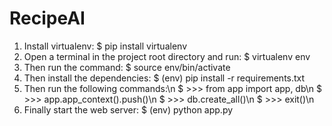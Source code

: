 # RecipeAI
1. Install virtualenv:
$ pip install virtualenv
2. Open a terminal in the project root directory and run:
$ virtualenv env
3. Then run the command:
$ source env/bin/activate
4. Then install the dependencies:
$ (env) pip install -r requirements.txt
5. Then run the following commands:\n
    $ >>> from app import app, db\n
    $ >>> app.app_context().push()\n
    $ >>> db.create_all()\n
    $ >>> exit()\n
5. Finally start the web server:
$ (env) python app.py

